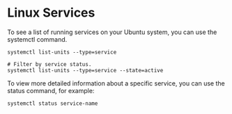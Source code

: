 # Linux Services

To see a list of running services on your Ubuntu system, you can use the systemctl command.
```
systemctl list-units --type=service

# Filter by service status.
systemctl list-units --type=service --state=active
```

To view more detailed information about a specific service, you can use the status command, for example:
```
systemctl status service-name
```

